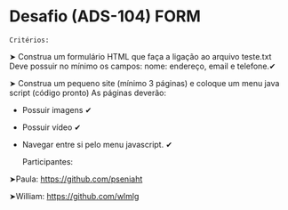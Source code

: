 # Desafio (ADS-104) FORM

    Critérios:
➤ Construa um formulário HTML que faça a ligação ao arquivo teste.txt
Deve possuir no mínimo os campos: nome: endereço, email e telefone.✔

➤ Construa um pequeno site (mínimo 3 páginas) e coloque um menu java script (código pronto)
As páginas deverão:
- Possuir imagens ✔
- Possuir vídeo ✔
- Navegar entre si pelo menu javascript. ✔


    Participantes:
    
➤Paula: https://github.com/pseniaht

➤William: https://github.com/wlmlg


